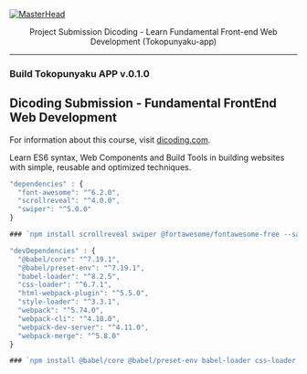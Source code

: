[![MasterHead](https://i.ibb.co/Tgk1XPR/thumb-tokopunyaku.png)](https://www.linkedin.com/in/bayu-anggoro-53204b250/)

<p align="center">
  Project Submission Dicoding - Learn Fundamental Front-end Web Development (Tokopunyaku-app) 
</p>

---

### Build Tokopunyaku APP v.0.1.0

## Dicoding Submission - Fundamental FrontEnd Web Development

For information about this course, visit [dicoding.com](https://www.dicoding.com/academies/163).

Learn ES6 syntax, Web Components and Build Tools in building websites with simple, reusable and optimized techniques.

```js
"dependencies" : {
  "font-awesome": "^6.2.0",
  "scrollreveal": "^4.0.0",
  "swiper": "^5.0.0"
}

### `npm install scrollreveal swiper @fortawesome/fontawesome-free --save`

"devDependencies" : {
  "@babel/core": "^7.19.1",
  "@babel/preset-env": "^7.19.1",
  "babel-loader": "^8.2.5",
  "css-loader": "^6.7.1",
  "html-webpack-plugin": "^5.5.0",
  "style-loader": "^3.3.1",
  "webpack": "^5.74.0",
  "webpack-cli": "^4.10.0",
  "webpack-dev-server": "^4.11.0",
  "webpack-merge": "^5.8.0"
}

### `npm install @babel/core @babel/preset-env babel-loader css-loader html-webpack-plugin style-loader webpack webpack-cli webpack-dev-server webpack-merge --save-dev`

```
